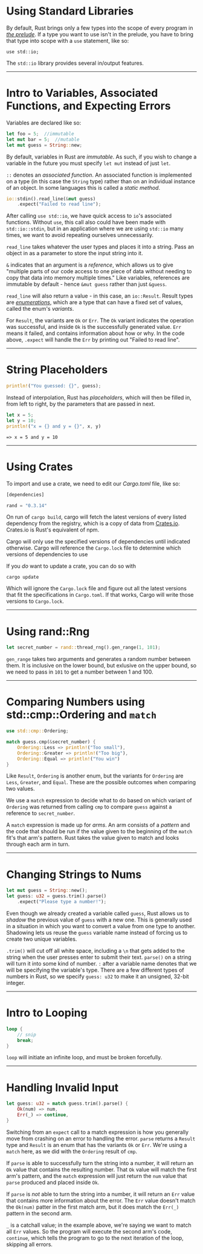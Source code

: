 # Using Standard Libraries

By default, Rust brings only a few types into the scope of every program in _[the prelude](https://doc.rust-lang.org/stable/std/prelude/index.html)_. If a type you want to use isn't in the prelude, you have to bring that type into scope with a `use` statement, like so:

`use std::io;`

The `std::io` library provides several in/output features.


---

# Intro to Variables, Associated Functions, and Expecting Errors

Variables are declared like so:

```rust
let foo = 5;  //immutable
let mut bar = 5;  //mutable
let mut guess = String::new;
```

By default, variables in Rust are _immutable_. As such, if you wish to change a variable in the future you must specify `let mut` instead of just `let`. 

`::` denotes an _associated function_. An associated function is implemented on a type (in this case the `String` type) rather than on an individual instance of an object. In some languages this is called a _static method_.

```rust
io::stdin().read_line(&mut guess)
    .expect("Failed to read line");
```

After calling `use std::io`, we have quick access to `io`'s associated functions. Without `use`, this call also could have been made with `std::io::stdin`, but in an application where we are using `std::io` many times, we want to avoid repeating ourselves unnecessarily.

`read_line` takes whatever the user types and places it into a string. Pass an object in as a parameter to store the input string into it.

`&` indicates that an argument is a _reference_, which allows us to give "multiple parts of our code access to one piece of data without needing to copy that data into memory multiple times." Like variables, references are immutable by default - hence `&mut guess` rather than just `&guess`.

`read_line` will also return a value - in this case, an `io::Result`. Result types are _[enumerations](https://doc.rust-lang.org/stable/book/ch06-00-enums.html)_, which are a type that can have a fixed set of values, called the enum's _variants_.

For `Result`, the variants are `Ok` or `Err`. The `Ok` variant indicates the operation was successful, and inside `Ok` is the successfully generated value. `Err` means it failed, and contains information about how or why. In the code above, `.expect` will handle the `Err` by printing out "Failed to read line".

---

# String Placeholders

```rust
println!("You guessed: {}", guess);
```

Instead of interpolation, Rust has _placeholders_, which will then be filled in, from left to right, by the parameters that are passed in next.

```rust
let x = 5;
let y = 10;
println!("x = {} and y = {}", x, y)
```
`=> x = 5 and y = 10`

---

# Using Crates

To import and use a crate, we need to edit our _Cargo.toml_ file, like so:

```rust
[dependencies]

rand = "0.3.14"
```

On run of `cargo build`, cargo will fetch the latest versions of every listed dependency from the registry, which is a copy of data from [Crates.io](https://crates.io/). Crates.io is Rust's equivalent of npm.

Cargo will only use the specified versions of dependencies until indicated otherwise. Cargo will reference the `Cargo.lock` file to determine which versions of dependencies to use

If you _do_ want to update a crate, you can do so with

`cargo update`

Which will ignore the `Cargo.lock` file and figure out all the latest versions that fit the specifications in `Cargo.toml`. If that works, Cargo will write those versions to `Cargo.lock`.

---

# Using rand::Rng

```rust
let secret_number = rand::thread_rng().gen_range(1, 101);
```

`gen_range` takes two arguments and generates a random number between them. It is inclusive on the lower bound, but exlusive on the upper bound, so we need to pass in `101` to get a number between 1 and 100.

---

# Comparing Numbers using  std::cmp::Ordering and `match`

```rust
use std::cmp::Ordering;

match guess.cmp(&secret_number) {
    Ordering::Less => println!("Too small"),
    Ordering::Greater => println!("Too big"),
    Ordering::Equal => println!("You win")
}
```

Like `Result`, `Ordering` is another enum, but the variants for `Ordering` are `Less`, `Greater`, and `Equal`. These are the possible outcomes when comparing two values.

We use a `match` expression to decide what to do based on which variant of `Ordering` was returned from calling `cmp` to compare `guess` against a reference to `secret_number`. 

A `match` expression is made up for _arms_. An arm consists of a _pattern_ and the code that should be run if the value given to the beginning of the `match` fit's that arm's pattern. Rust takes the value given to match and looks through each arm in turn.

---

# Changing Strings to Nums

```rust
let mut guess = String::new();
let guess: u32 = guess.trim().parse()
    .expect("Please type a number!");
```

Even though we already created a variable called `guess`, Rust allows us to _shadow_ the previous value of `guess` with a new one. This is generally used in a situation in which you want to convert a value from one type to another. Shadowing lets us reuse the `guess` variable name instead of forcing us to create two unique variables.

`.trim()` will cut off all white space, including a `\n` that gets added to the string when the user presses enter to submit their text. `parse()` on a string will turn it into some kind of number. `:` after a variable name denotes that we will be specifying the variable's type. There are a few different types of numbers in Rust, so we specify `guess: u32` to make it an unsigned, 32-bit integer.

---

# Intro to Looping

```rust
loop {
    // snip
    break;
}
```

`loop` will initiate an infinite loop, and must be broken forcefully.

---

# Handling Invalid Input

```rust
let guess: u32 = match guess.trim().parse() {
    Ok(num) => num,
    Err(_) => continue,
}
```

Switching from an `expect` call to a match expression is how you generally move from crashing on an error to handling the error. `parse` returns a `Result` type and `Result` is an enum that has the variants `Ok` or `Err`. We're using a `match` here, as we did with the `Ordering` result of `cmp`.

If `parse` is able to successfully turn the string into a number, it will return an `Ok` value that contains the resulting number. That `Ok` value will match the first arm's pattern, and the `match` expression will just return the `num` value that `parse` produced and placed inside `Ok`.

If `parse` is _not_ able to turn the string into a number, it will return an `Err` value that contains more information about the error. The `Err` value doesn't match the `Ok(num)` patter in the first match arm, but it does match the `Err(_)` pattern in the second arm. 

`_` is a catchall value; in the example above, we're saying we want to match all `Err` values. So the program will execute the second arm's code, `continue`, which tells the program to go to the next iteration of the loop, skipping all errors.